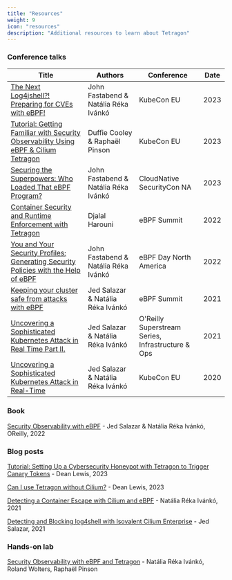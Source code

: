 ```yaml
---
title: "Resources"
weight: 9
icon: "resources"
description: "Additional resources to learn about Tetragon"
---
```


### Conference talks

| Title | Authors | Conference | Date |
| ----- | ------- | ---------- | ---- |
| [The Next Log4jshell?! Preparing for CVEs with eBPF!](https://youtu.be/u8HKg5pENj4)                                                                          | John Fastabend & Natália Réka Ivánkó | KubeCon EU                                        | 2023 |
| [Tutorial: Getting Familiar with Security Observability Using eBPF & Cilium Tetragon](https://youtu.be/kTGU-Nc2Db0)                                          | Duffie Cooley & Raphaël Pinson       | KubeCon EU                                        | 2023 |
| [Securing the Superpowers: Who Loaded That eBPF Program?](https://www.youtube.com/watch?v=UBVTJ0LeXxc)                                                       | John Fastabend & Natália Réka Ivánkó | CloudNative SecurityCon NA                        | 2023 |
| [Container Security and Runtime Enforcement with Tetragon](https://www.youtube.com/watch?v=fw40ROmswbM)                                                      | Djalal Harouni                       | eBPF Summit                                       | 2022 |
| [You and Your Security Profiles; Generating Security Policies with the Help of eBPF](https://www.youtube.com/watch?v=EhQI1qPVb0E)                            | John Fastabend & Natália Réka Ivánkó | eBPF Day North America                            | 2022 |
| [Keeping your cluster safe from attacks with eBPF](https://www.youtube.com/watch?v=agN68U8x1go)                                                              | Jed Salazar & Natália Réka Ivánkó    | eBPF Summit                                       | 2021 |
| [Uncovering a Sophisticated Kubernetes Attack in Real Time Part II.](https://www.oreilly.com/library/view/infrastructure-ops/0636920625377/video335775.html) | Jed Salazar & Natália Réka Ivánkó    | O'Reilly Superstream Series, Infrastructure & Ops | 2021 |
| [Uncovering a Sophisticated Kubernetes Attack in Real-Time](https://www.youtube.com/watch?v=bohnofE_dvw)                                                     | Jed Salazar & Natália Réka Ivánkó    | KubeCon EU                                        | 2020 |

### Book

[Security Observability with eBPF](https://isovalent.com/ebpf-security/) - Jed Salazar & Natália Réka Ivánkó, OReilly, 2022

### Blog posts

[Tutorial: Setting Up a Cybersecurity Honeypot with Tetragon to Trigger Canary Tokens](https://isovalent.com/blog/post/tetragon-canary-tokens-tutorial/) - Dean Lewis, 2023

[Can I use Tetragon without Cilium?](https://isovalent.com/blog/post/can-i-use-tetragon-without-cilium-yes/) - Dean Lewis, 2023

[Detecting a Container Escape with Cilium and eBPF](https://isovalent.com/blog/post/2021-11-container-escape) - Natália Réka Ivánkó, 2021

[Detecting and Blocking log4shell with Isovalent Cilium Enterprise](https://isovalent.com/blog/post/2021-12-log4shell) - Jed Salazar, 2021

### Hands-on lab

[Security Observability with eBPF and Tetragon](https://isovalent.com/labs/) - Natália Réka Ivánkó, Roland Wolters, Raphaël Pinson

